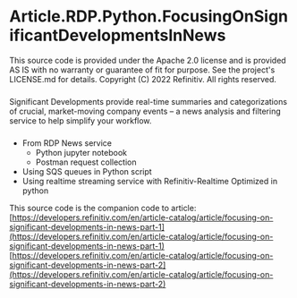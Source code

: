 # Article.RDP.Python.FocusingOnSignificantDevelopmentsInNews

This source code is provided under the Apache 2.0 license
and is provided AS IS with no warranty or guarantee of fit for purpose.
See the project's LICENSE.md for details.
Copyright (C) 2022 Refinitiv. All rights reserved.

###

Significant Developments provide real-time summaries and categorizations of crucial, market-moving company events – a news analysis and filtering service to help simplify your workflow.

###

* From RDP News service
    * Python jupyter notebook
    * Postman request collection    
* Using SQS queues in Python script
* Using realtime streaming service with Refinitiv-Realtime Optimized in python

This source code is the companion code to article:
<br/>
[https://developers.refinitiv.com/en/article-catalog/article/focusing-on-significant-developments-in-news-part-1](https://developers.refinitiv.com/en/article-catalog/article/focusing-on-significant-developments-in-news-part-1)
<br/>
[https://developers.refinitiv.com/en/article-catalog/article/focusing-on-significant-developments-in-news-part-2](https://developers.refinitiv.com/en/article-catalog/article/focusing-on-significant-developments-in-news-part-2)
